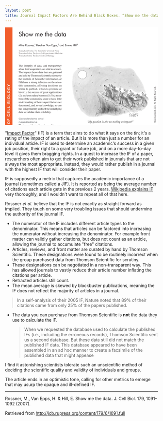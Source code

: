 ```yaml
---
layout: post
title: Journal Impact Factors Are Behind Black Boxes. “Show me the data” by Mike Rossner, Heather Van Epps, & Emma Hill 2007.
---
```


![A cartoon showing wolves questioning if howling at the moon has any impact.](/images/Rossner2007.png)

"[Impact Factor](https://en.wikipedia.org/wiki/Impact_factor)" (IF) is a term that aims to do what it says on the tin; it's a rating of the impact of an article.
But it is more than just a number for an individual article.
IF is used to determine an academic's success in a given job position, their right to a grant or future job, and on a more day-to-day level it gives them bragging rights.
In a quest to increase the IF of a paper, researchers often aim to get their work published in journals that are not always the most appropriate.
Instead, they would rather publish in a journal with the highest IF that will consider their paper.

<!--more-->

IF is supposedly a metric that captures the academic importance of a journal (sometimes called a JIF).
It is reported as being the average number of citations each article gets in the previous 2 years.
[Wikipedia explains IF](https://en.wikipedia.org/wiki/Impact_factor) very thoroughly, and I wouldn't want to repeat all of that here.

Rossner _et al._ believe that the IF is not exactly as straight forward as implied.
They touch on some very troubling issues that should undermine the authority of the journal IF.

-   The numerator of the IF includes different article types to the denominator.
    This means that articles can be factored into increasing the numerator without increasing the denominator. For example front matter can validly gather citations, but does not count as an article, allowing the journal to accumulate "free" citations.
-   Articles, reviews, and front matter are curated by hand by Thomson Scientific. These designations were found to be routinely incorrect when the group purchased data from Thomson Scientific for scrutiny.
-   These designations can be negotiated in a non-transparent way. This has allowed journals to vastly reduce their article number inflating the citations per article.
-   Retracted articles still count.
-   The mean average is skewed by blockbuster publications, meaning the IF does not reflect the majority of articles in a journal.

> In a self-analysis of their 2005 IF, Nature noted that 89% of their citations came from only 25% of the papers published.

-   The data you can purchase from Thomson Scientific is **not** the data they use to calculate the IF.

    > When we requested the database used to calculate the published IFs (i.e., including the erroneous records), Thomson Scientific sent us a second database. But these data still did not match the published IF data. This database appeared to have been assembled in an ad hoc manner to create a facsimile of the published data that might appease

I find it astonishing scientists tolerate such an unscientific method of deciding the scientific quality and validity of individuals and groups.

The article ends in an optimistic tone, calling for other metrics to emerge that may usurp the opaque and ill-defined IF.

* * *

Rossner, M., Van Epps, H. & Hill, E. Show me the data. J. Cell Biol. 179, 1091–1092 (2007).

Retrieved from <http://jcb.rupress.org/content/179/6/1091.full>
